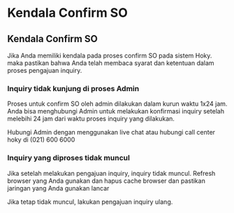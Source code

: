 # Kendala Confirm SO

## Kendala Confirm SO

Jika Anda memiliki kendala pada proses confirm SO pada sistem Hoky. maka pastikan bahwa Anda telah membaca syarat dan ketentuan dalam proses pengajuan inquiry. 

### Inquiry tidak kunjung di proses Admin

Proses untuk confirm SO oleh admin dilakukan dalam kurun waktu 1x24 jam. Anda bisa menghubungi Admin untuk melakukan konfirmasi inquiry setelah melebihi 24 jam dari waktu proses inquiry yang dilakukan.

Hubungi Admin dengan menggunakan live chat atau hubungi call center hoky di \(021\) 600 6000

### Inquiry yang diproses tidak muncul 

Jika setelah melakukan pengajuan inquiry, inquiry tidak muncul. Refresh browser yang Anda gunakan dan hapus cache browser dan pastikan jaringan yang Anda gunakan lancar

Jika tetap tidak muncul, lakukan pengajuan inquiry ulang.

